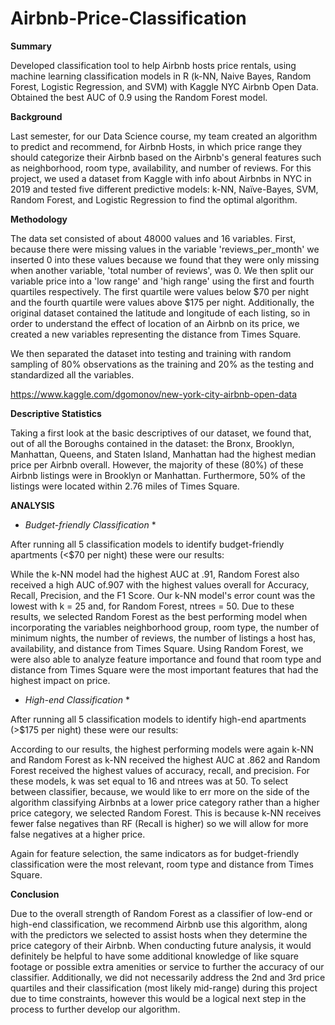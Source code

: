 # Airbnb-Price-Classification

**Summary**

Developed classification tool to help Airbnb hosts price rentals, using machine learning classification models in R (k-NN, Naive Bayes, Random Forest, Logistic Regression, and SVM) with Kaggle NYC Airbnb Open Data. Obtained the best AUC of 0.9 using the Random Forest model.

**Background**

Last semester, for our Data Science course, my team created an algorithm to predict and recommend, for Airbnb Hosts, in which price range they should categorize their Airbnb based on the Airbnb's general features such as neighborhood, room type, availability, and number of reviews. For this project, we used a dataset from Kaggle with info about Airbnbs in NYC in 2019 and tested five different predictive models: k-NN, Naïve-Bayes, SVM, Random Forest, and Logistic Regression to find the optimal algorithm.

**Methodology**

The data set consisted of about 48000 values and 16 variables. First, because there were missing values in the variable 'reviews_per_month' we inserted 0 into these values because we found that they were only missing when another variable, 'total number of reviews', was 0. We then split our variable price into a 'low range' and 'high range' using the first and fourth quartiles respectively. The first quartile were values below $70 per night and the fourth quartile were values above $175 per night. Additionally, the original dataset contained the latitude and longitude of each listing, so in order to understand the effect of location of an Airbnb on its price, we created a new variables representing the distance from Times Square.

We then separated the dataset into testing and training with random sampling of 80% observations as the training and 20% as the testing and standardized all the variables.

https://www.kaggle.com/dgomonov/new-york-city-airbnb-open-data

**Descriptive Statistics**

Taking a first look at the basic descriptives of our dataset, we found that, out of all the Boroughs contained in the dataset: the Bronx, Brooklyn, Manhattan, Queens, and Staten Island, Manhattan had the highest median price per Airbnb overall. However, the majority of these (80%) of these Airbnb listings were in Brooklyn or Manhattan. Furthermore, 50% of the listings were located within 2.76 miles of Times Square.

**ANALYSIS**

* *Budget-friendly Classification* *

After running all 5 classification models to identify budget-friendly apartments (<$70 per night) these were our results:

While the k-NN model had the highest AUC at .91, Random Forest also received a high AUC of.907 with the highest values overall for Accuracy, Recall, Precision, and the F1 Score. Our k-NN model's error count was the lowest with k = 25 and, for Random Forest, ntrees = 50. Due to these results, we selected Random Forest as the best performing model when incorporating the variables neighborhood group, room type, the number of minimum nights, the number of reviews, the number of listings a host has, availability, and distance from Times Square. Using Random Forest, we were also able to analyze feature importance and found that room type and distance from Times Square were the most important features that had the highest impact on price. 

* *High-end Classification* *

After running all 5 classification models to identify high-end apartments (>$175 per night) these were our results:

According to our results, the highest performing models were again k-NN and Random Forest as k-NN received the highest AUC at .862 and Random Forest received the highest values of accuracy, recall, and precision. For these models, k was set equal to 16 and ntrees was at 50. To select between classifier, because, we would like to err more on the side of the algorithm classifying Airbnbs at a lower price category rather than a higher price category, we selected Random Forest. This is because k-NN receives fewer false negatives than RF (Recall is higher) so we will allow for more false negatives at a higher price. 

Again for feature selection, the same indicators as for budget-friendly classification were the most relevant, room type and distance from Times Square.

**Conclusion**

Due to the overall strength of Random Forest as a classifier of low-end or high-end classification, we recommend Airbnb use this algorithm, along with the predictors we selected to assist hosts when they determine the price category of their Airbnb. When conducting future analysis, it would definitely be helpful to have some additional knowledge of like square footage or possible extra amenities or service to further the accuracy of our classifier. Additionally, we did not necessarily address the 2nd and 3rd price quartiles and their classification (most likely mid-range) during this project due to time constraints, however this would be a logical next step in the process to further develop our algorithm.

